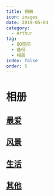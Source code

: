 ```yaml
---
title: 相册
icon: images
date: 2019-05-04
category:
  - Arthur
tag:
  - QQ空间
  - 备份
  - 相册
index: false
order: 5
---
```

# 相册
## [最爱](/Arthur/Qzone/相册/最爱)

## [风景](/Arthur/Qzone/相册/风景)

## [生活](/Arthur/Qzone/相册/生活)

## [其他](/Arthur/Qzone/相册/其他)
